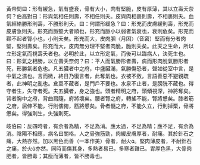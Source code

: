 黃帝問曰：形有緩急，氣有盛衰，骨有大小，肉有堅脆，皮有厚薄，其以立壽夭奈何？伯高對曰：形與氣相任則壽，不相任則夭。皮與肉相裹則壽，不相裹則夭。血氣經絡勝形則壽，不勝形則夭。曰：何謂形緩急？曰：形充而皮膚緩則壽，形充而皮膚急則夭。形充而脈堅大者順也，形充而脈小以弱者氣衰也，衰則危矣。形充而顴不起者腎小也，小則夭矣。形充而大，皮肉䐃〈月困〉（音窘）堅而有分者肉堅，堅則壽矣。形充而大，皮肉無分理不堅者肉脆，脆則夭矣。此天之生命，所以立形定氣而視壽夭者也。必明於此，以立形定氣，而後可以臨病人，決死生也。曰：形氣之相勝，以立壽夭奈何？曰：平人而氣勝形者壽，病而形肉脫氣勝形者死，形勝氣者危也。凡五臟者中之府，中盛臟滿，氣勝傷恐者，聲如從室中言，是中氣之濕也。言而微，終日乃復言者，此奪氣也。衣被不斂，言語善惡不避親疏者，此神明之亂也。倉稟不藏者，是門戶不要也。水泉不止者，是膀胱不藏也。得守者生，失守者死。夫五臟者，身之強也。頭者精明之府，頭傾視深，神將奪矣。背者胸中之府，背曲肩隨，府將壞矣。腰者腎之府，轉搖不能，腎將憊矣。膝者筋之府，屈伸不能，行則僂俯，筋將憊矣。骨者髓之府，不能久立，行則掉栗，骨將憊矣。得強則生，失強則死。

岐伯曰：反四時者，有余者為精，不足為消。應太過，不足為精；應不足，有余為消。陰陽不相應，病名曰關格。人之骨強筋勁，肉緩皮膚厚者，耐痛。其於針石之痛，大熱亦然。加以黑色而善（一本作美）骨者，耐火。堅肉薄皮者，不耐針石之痛，於火亦然。同時而傷其身，多熱者易已，多寒者難已。胃厚色黑，大骨肉肥者，皆勝毒；其瘦而薄者，皆不勝毒也。